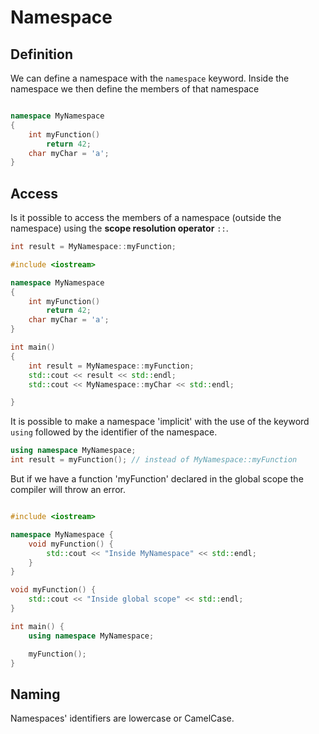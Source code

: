 # Namespace

## Definition

We can define a namespace with the `namespace` keyword. Inside the namespace we then define the members of that namespace

```c++

namespace MyNamespace
{
	int myFunction()
		return 42;
	char myChar = 'a';
}

```

## Access

Is it possible to access the members of a namespace (outside the namespace) using the **scope resolution operator** `::`.

```c++
int result = MyNamespace::myFunction;
```

```c++
#include <iostream>

namespace MyNamespace
{
	int myFunction()
		return 42;
	char myChar = 'a';
}

int main()
{
	int result = MyNamespace::myFunction;
	std::cout << result << std::endl;
	std::cout << MyNamespace::myChar << std::endl;

}
```

It is possible to make a namespace 'implicit' with the use of the keyword `using` followed by the identifier of the namespace.

```c++
using namespace MyNamespace;
int result = myFunction(); // instead of MyNamespace::myFunction
```

But if we have a function 'myFunction' declared in the global scope the compiler will throw an error.

```c++

#include <iostream>

namespace MyNamespace {
    void myFunction() {
        std::cout << "Inside MyNamespace" << std::endl;
    }
}

void myFunction() {
    std::cout << "Inside global scope" << std::endl;
}

int main() {
    using namespace MyNamespace;

    myFunction();
}

```

## Naming

Namespaces' identifiers are lowercase or CamelCase.
